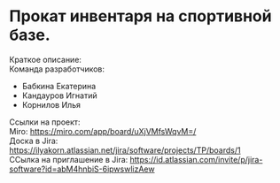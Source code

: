 # Прокат инвентаря на спортивной базе.
Краткое описание:  
Команда разработчиков:
- Бабкина Екатерина
- Кандауров Игнатий
- Корнилов Илья

Ссылки на проект:  
Miro: https://miro.com/app/board/uXjVMfsWqvM=/  
Доска в Jira: https://ilyakorn.atlassian.net/jira/software/projects/TP/boards/1    
ССылка на приглашение в Jira: https://id.atlassian.com/invite/p/jira-software?id=abM4hnbiS-6ipwswlizAew
